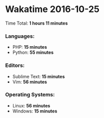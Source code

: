 # Wakatime 2016-10-25

Time Total: **1 hours 11 minutes**

### Languages:
- PHP: **15 minutes** 
- Python: **55 minutes** 

### Editors:
- Sublime Text: **15 minutes** 
- Vim: **56 minutes** 

### Operating Systems:
- Linux: **56 minutes** 
- Windows: **15 minutes** 

